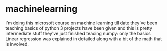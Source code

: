 # machinelearning
I'm doing this microsoft course on machine learning
till date they've been teaching basics of python
3 projects have been given and this is pretty intermediate stuff
they've just finished teacing numpy: only the basics
Linear regression was explained in detailed along with a bit of the math that is involved.
